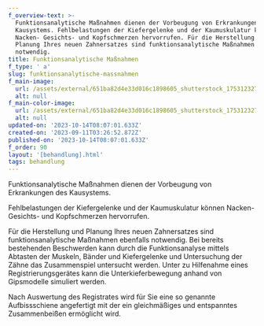 ```yaml
---
f_overview-text: >-
  Funktionsanalytische Maßnahmen dienen der Vorbeugung von Erkrankungen des
  Kausystems. Fehlbelastungen der Kiefergelenke und der Kaumuskulatur können
  Nacken- Gesichts- und Kopfschmerzen hervorrufen. Für die Herstellung und
  Planung Ihres neuen Zahnersatzes sind funktionsanalytische Maßnahmen ebenfalls
  notwendig.
title: Funktionsanalytische Maßnahmen
f_type: ' a'
slug: funktionsanalytische-massnahmen
f_main-image:
  url: /assets/external/651ba82d4e33d016c1898605_shutterstock_1753123277-2.webp
  alt: null
f_main-color-image:
  url: /assets/external/651ba82d4e33d016c1898605_shutterstock_1753123277-2.webp
  alt: null
updated-on: '2023-10-14T08:07:01.633Z'
created-on: '2023-09-11T03:26:52.872Z'
published-on: '2023-10-14T08:07:01.633Z'
f_order: 90
layout: '[behandlung].html'
tags: behandlung
---
```


Funktionsanalytische Maßnahmen dienen der Vorbeugung von Erkrankungen des Kausystems.

Fehlbelastungen der Kiefergelenke und der Kaumuskulatur können Nacken- Gesichts- und Kopfschmerzen hervorrufen.

Für die Herstellung und Planung Ihres neuen Zahnersatzes sind funktionsanalytische Maßnahmen ebenfalls notwendig. Bei bereits bestehenden Beschwerden kann durch die Funktionsanalyse mittels Abtasten der Muskeln, Bänder und Kiefergelenke und Untersuchung der Zähne das Zusammenspiel untersucht werden. Unter zu Hilfenahme eines Registrierungsgerätes kann die Unterkieferbewegung anhand von Gipsmodelle simuliert werden.

Nach Auswertung des Registrates wird für Sie eine so genannte Aufbissschiene angefertigt mit der ein gleichmäßiges und entspanntes Zusammenbeißen ermöglicht wird.
